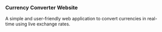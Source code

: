 ### Currency Converter Website


A simple and user-friendly web application to convert currencies in real-time using live exchange rates.
